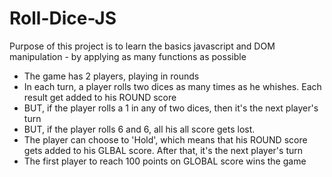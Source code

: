 # Roll-Dice-JS

Purpose of this project is to learn the basics javascript and DOM manipulation - by applying as many functions as possible

- The game has 2 players, playing in rounds
- In each turn, a player rolls two dices as many times as he whishes. Each result get added to his ROUND score
- BUT, if the player rolls a 1 in any of two dices, then it's the next player's turn
- BUT, if the player rolls  6 and 6, all his all score gets lost.
- The player can choose to 'Hold', which means that his ROUND score gets added to his GLBAL score. After that, it's the next player's turn
- The first player to reach 100 points on GLOBAL score wins the game
